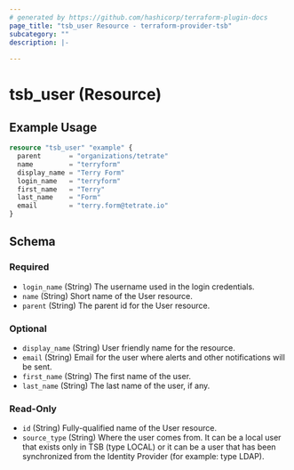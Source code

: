 ```yaml
---
# generated by https://github.com/hashicorp/terraform-plugin-docs
page_title: "tsb_user Resource - terraform-provider-tsb"
subcategory: ""
description: |-
  
---
```


# tsb_user (Resource)



## Example Usage

```terraform
resource "tsb_user" "example" {
  parent       = "organizations/tetrate"
  name         = "terryform"
  display_name = "Terry Form"
  login_name   = "terryform"
  first_name   = "Terry"
  last_name    = "Form"
  email        = "terry.form@tetrate.io"
}
```

<!-- schema generated by tfplugindocs -->
## Schema

### Required

- `login_name` (String) The username used in the login credentials.
- `name` (String) Short name of the User resource.
- `parent` (String) The parent id for the User resource.

### Optional

- `display_name` (String) User friendly name for the resource.
- `email` (String) Email for the user where alerts and other notifications will be sent.
- `first_name` (String) The first name of the user.
- `last_name` (String) The last name of the user, if any.

### Read-Only

- `id` (String) Fully-qualified name of the User resource.
- `source_type` (String) Where the user comes from. It can be a local user that exists only in TSB (type LOCAL) or it can be a user that has been synchronized from the Identity Provider (for example: type LDAP). <!-- terraform code generation tags +protoc-gen-terraform:computed +protoc-gen-terraform:enumdefault:4 -->



